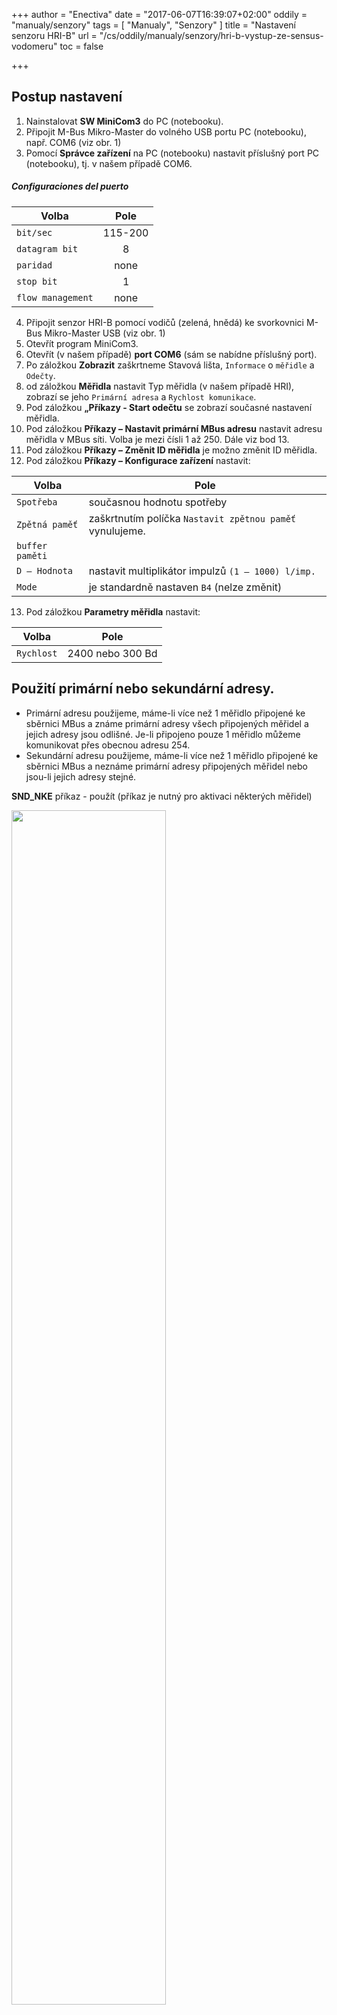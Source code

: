 +++
author = "Enectiva"
date = "2017-06-07T16:39:07+02:00"
oddily = "manualy/senzory"
tags = [
    "Manualy",
    "Senzory"
]
title = "Nastavení senzoru HRI-B"
url = "/cs/oddily/manualy/senzory/hri-b-vystup-ze-sensus-vodomeru"
toc = false

+++

## Postup nastavení

1. Nainstalovat **SW MiniCom3** do PC (notebooku).
2. Připojit M-Bus Mikro-Master do volného USB portu PC (notebooku), např. COM6 (viz obr. 1)
3. Pomocí **Správce zařízení** na PC (notebooku) nastavit příslušný port PC (notebooku), tj. v našem případě COM6.

##### Configuraciones del puerto

| Volba | Pole |
|-------|:------:|
| `bit/sec` | 115-200 |
| `datagram bit` | 8 |
| `paridad` | none |
| `stop bit` | 1 |
| `flow management` | none |

4. Připojit senzor HRI-B pomocí vodičů (zelená, hnědá) ke svorkovnici M-Bus Mikro-Master USB (viz obr. 1)
5. Otevřít program MiniCom3.
6. Otevřít (v našem případě) **port COM6** (sám se nabídne příslušný port).
7. Po záložkou **Zobrazit** zaškrtneme Stavová lišta, `Informace` o `měřidle` a `Odečty`.
8. od záložkou **Měřidla** nastavit Typ měřidla (v našem případě HRI), zobrazí se jeho `Primární adresa` a `Rychlost komunikace`.
9. Pod záložkou **„Příkazy - Start odečtu** se zobrazí současné nastavení měřidla.
10. Pod záložkou **Příkazy – Nastavit primární MBus adresu** nastavit adresu měřidla v MBus síti. Volba je mezi čísli 1 až 250. Dále viz bod 13.
11. Pod záložkou **Příkazy – Změnit ID měřidla** je možno změnit ID měřidla.
12. Pod záložkou **Příkazy – Konfigurace zařízení** nastavit:

| Volba | Pole |
|--------|-------|
| `Spotřeba` | současnou hodnotu spotřeby |
| `Zpětná paměť` | zaškrtnutím políčka `Nastavit zpětnou paměť` vynulujeme. |
| `buffer paměti` ||
| `D – Hodnota` | nastavit multiplikátor impulzů `(1 – 1000) l/imp.` |
| `Mode` | je standardně nastaven `B4` (nelze změnit)  |

13. Pod záložkou **Parametry měřidla** nastavit:

| Volba | Pole |
|--------|-------|
| `Rychlost` | 2400 nebo 300 Bd |

## Použití primární nebo sekundární adresy.

- Primární adresu použijeme, máme-li více než 1 měřidlo připojené ke sběrnici MBus a známe primární adresy všech připojených měřidel a jejich adresy jsou odlišné. Je-li připojeno pouze 1 měřidlo můžeme komunikovat přes obecnou adresu 254.
- Sekundární adresu použijeme, máme-li více než 1 měřidlo připojené ke sběrnici MBus a neznáme primární adresy připojených měřidel nebo jsou-li jejich adresy stejné.

**SND_NKE** příkaz - použít (příkaz je nutný pro aktivaci některých měřidel)

<img class="center" src="/images/connection-hrib-to-computer.jpg" style="width:70%"></img>

